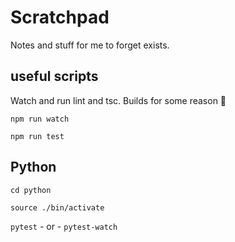 # Scratchpad

Notes and stuff for me to forget exists.

## useful scripts

Watch and run lint and tsc. Builds for some reason 🤷

`npm run watch`

`npm run test`

## Python

`cd python`

`source ./bin/activate`

`pytest` - or - `pytest-watch`
